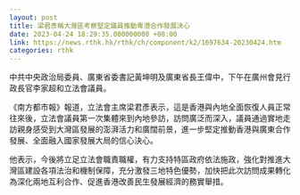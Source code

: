 ```yaml
---
layout: post
title: 梁君彥稱大灣區考察堅定議員推動粵港合作發展決心
date: 2023-04-24 18:29:35.000000000 +08:00
link: https://news.rthk.hk/rthk/ch/component/k2/1697634-20230424.htm
categories: rthk
---
```


中共中央政治局委員、廣東省委書記黃坤明及廣東省長王偉中，下午在廣州會見行政長官李家超和立法會議員。

《南方都市報》報道，立法會主席梁君彥表示，這是香港與內地全面恢復人員正常往來後，立法會議員第一次集體來到內地參訪，訪問廣泛而深入，議員通過實地走訪親身感受到大灣區發展的澎湃活力和廣闊前景，進一步堅定推動香港與廣東合作發展、全面融入國家發展大局的信心決心。

他表示，今後將立足立法會職責職權，有力支持特區政府依法施政，強化對推進大灣區建設各項法治和機制保障，充分激發三地特色優勢，加快把此次訪問成果轉化為深化兩地互利合作、促進香港改善民生發展經濟的務實舉措。
